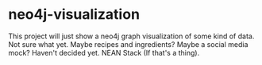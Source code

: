 # neo4j-visualization

This project will just show a neo4j graph visualization of some kind of data. Not sure what yet. 
Maybe recipes and ingredients? Maybe a social media mock? Haven't decided yet. 
NEAN Stack (If that's a thing).
